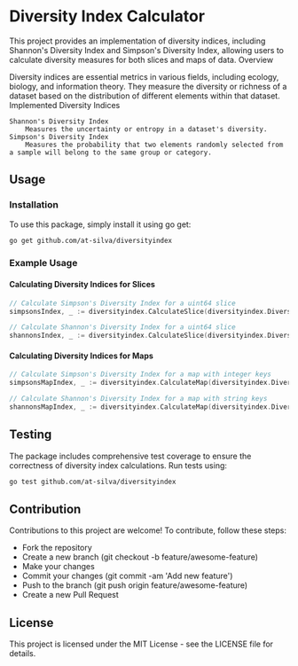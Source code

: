 # Diversity Index Calculator

This project provides an implementation of diversity indices, including Shannon's Diversity Index and Simpson's Diversity Index, allowing users to calculate diversity measures for both slices and maps of data.
Overview

Diversity indices are essential metrics in various fields, including ecology, biology, and information theory. They measure the diversity or richness of a dataset based on the distribution of different elements within that dataset.
Implemented Diversity Indices

    Shannon's Diversity Index
        Measures the uncertainty or entropy in a dataset's diversity.
    Simpson's Diversity Index
        Measures the probability that two elements randomly selected from a sample will belong to the same group or category.

## Usage

### Installation

To use this package, simply install it using go get:

```bash
go get github.com/at-silva/diversityindex
```

### Example Usage

#### Calculating Diversity Indices for Slices

```go
// Calculate Simpson's Diversity Index for a uint64 slice
simpsonsIndex, _ := diversityindex.CalculateSlice(diversityindex.DiversityIndexSimpsons, []uint64{1, 1, 1, 2, 2})

// Calculate Shannon's Diversity Index for a uint64 slice
shannonsIndex, _ := diversityindex.CalculateSlice(diversityindex.DiversityIndexShannons, []uint64{1, 1, 1, 2, 2})
```
#### Calculating Diversity Indices for Maps

```go
// Calculate Simpson's Diversity Index for a map with integer keys
simpsonsMapIndex, _ := diversityindex.CalculateMap(diversityindex.DiversityIndexSimpsons, map[int]uint{1: 3, 2: 2})

// Calculate Shannon's Diversity Index for a map with string keys
shannonsMapIndex, _ := diversityindex.CalculateMap(diversityindex.DiversityIndexShannons, map[string]uint{"1": 40, "2": 20, "3": 15})
```

## Testing

The package includes comprehensive test coverage to ensure the correctness of diversity index calculations. Run tests using:

```bash
go test github.com/at-silva/diversityindex
```

## Contribution

Contributions to this project are welcome! To contribute, follow these steps:

- Fork the repository
 - Create a new branch (git checkout -b feature/awesome-feature)
 - Make your changes
 - Commit your changes (git commit -am 'Add new feature')
 - Push to the branch (git push origin feature/awesome-feature)
 - Create a new Pull Request

## License

This project is licensed under the MIT License - see the LICENSE file for details.